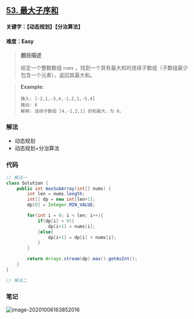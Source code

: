 ## [53. 最大子序和](https://leetcode-cn.com/problems/maximum-subarray/)

#### 关键字：【动态规划】【分治算法】

#### 难度：Easy

> **题目描述**
>
> 给定一个整数数组 `nums` ，找到一个具有最大和的连续子数组（子数组最少包含一个元素），返回其最大和。

> 
>
> **Example:**
>
> ```
> 输入: [-2,1,-3,4,-1,2,1,-5,4]
> 输出: 6
> 解释: 连续子数组 [4,-1,2,1] 的和最大，为 6。
> ```


### 解法

- 动态规划
- 动态规划+分治算法

### 代码

```java
// 解法一
class Solution {
    public int maxSubArray(int[] nums) {
        int len = nums.length;
        int[] dp = new int[len+1];
        dp[0] = Integer.MIN_VALUE;

        for(int i = 0; i < len; i++){
            if(dp[i] < 0){
                dp[i+1] = nums[i];
            }else{
                dp[i+1] = dp[i] + nums[i];
            }
        }

        return Arrays.stream(dp).max().getAsInt();
    }
}
```

```java
// 解法二

```



### 笔记

![image-20201006163852016](https://i.loli.net/2020/10/06/rmMhuizSRnwVOBU.png)
